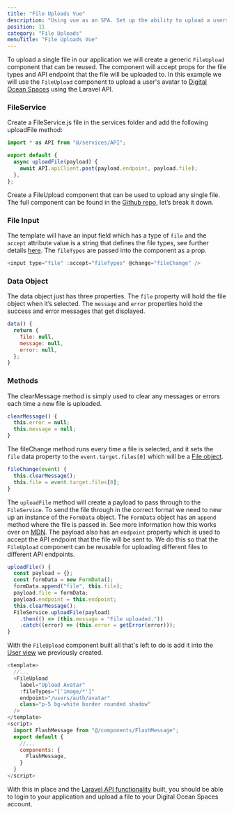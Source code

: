 ```yaml
---
title: "File Uploads Vue"
description: "Using vue as an SPA. Set up the ability to upload a users avatar to Digital Ocean Spaces, using the Flysystem in Laravel."
position: 11
category: "File Uploads"
menuTitle: "File Uploads Vue"
---
```


To upload a single file in our application we will create a generic `FileUpload` component that can be reused. The component will accept props for the file types and API endpoint that the file will be uploaded to. In this example we will use the `FileUpload` component to upload a user's avatar to [Digital Ocean Spaces](https://www.digitalocean.com/products/spaces/) using the Laravel API.

### FileService

Create a FileService.js file in the services folder and add the following uploadFile method:

```js
import * as API from "@/services/API";

export default {
  async uploadFile(payload) {
    await API.apiClient.post(payload.endpoint, payload.file);
  },
};
```

Create a FileUpload component that can be used to upload any single file. The full component can be found in the [Github repo](https://github.com/garethredfern/laravel-vue/blob/v1.2.1/src/components/FileUpload.vue), let’s break it down.

### File Input

The template will have an input field which has a type of `file` and the `accept` attribute value is a string that defines the file types, see further details [here](https://developer.mozilla.org/en-US/docs/Web/HTML/Element/input/file#accept). The `fileTypes` are passed into the component as a prop.

```js
<input type="file" :accept="fileTypes" @change="fileChange" />
```

### Data Object

The data object just has three properties. The `file` property will hold the file object when it’s selected. The `message` and `error` properties hold the success and error messages that get displayed.

```js
data() {
  return {
    file: null,
    message: null,
    error: null,
  };
}
```

### Methods

The clearMessage method is simply used to clear any messages or errors each time a new file is uploaded.

```js
clearMessage() {
  this.error = null;
  this.message = null;
}
```

The fileChange method runs every time a file is selected, and it sets the `file` data property to the `event.target.files[0]` which will be a [File object](https://developer.mozilla.org/en-US/docs/Web/HTML/Element/input/file#getting_information_on_selected_files).

```js
fileChange(event) {
  this.clearMessage();
  this.file = event.target.files[0];
}
```

The `uploadFile` method will create a payload to pass through to the `FileService`. To send the file through in the correct format we need to new up an instance of the `FormData` object. The `FormData` object has an `append` method where the file is passed in. See more information how this works over on [MDN](https://developer.mozilla.org/en-US/docs/Web/API/FormData). The payload also has an `endpoint` property which is used to accept the API endpoint that the file will be sent to. We do this so that the `FileUpload` component can be reusable for uploading different files to different API endpoints.

```js
uploadFile() {
  const payload = {};
  const formData = new FormData();
  formData.append("file", this.file);
  payload.file = formData;
  payload.endpoint = this.endpoint;
  this.clearMessage();
  FileService.uploadFile(payload)
    .then(() => (this.message = "File uploaded."))
    .catch((error) => (this.error = getError(error)));
}
```

With the `FileUpload` component built all that's left to do is add it into the [User view](https://github.com/garethredfern/laravel-vue/blob/v1.2.1/src/views/User.vue) we previously created.

```js
<template>
  //...
  <FileUpload
    label="Upload Avatar"
    :fileTypes="['image/*']"
    endpoint="/users/auth/avatar"
    class="p-5 bg-white border rounded shadow"
  />
</template>
<script>
  import FlashMessage from "@/components/FlashMessage";
  export default {
    //...
    components: {
      FlashMessage,
    }
  }
</script>
```

With this in place and the [Laravel API functionality](/file-uploads/single-file-upload-laravel) built, you should be able to login to your application and upload a file to your Digital Ocean Spaces account.
